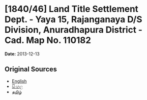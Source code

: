 # [1840/46] Land Title Settlement Dept. - Yaya 15, Rajanganaya D/S Division, Anuradhapura District - Cad. Map No. 110182

**Date:** 2013-12-13

## Original Sources

- [English](https://documents.gov.lk/view/extra-gazettes/2013/12/1840-46_E.pdf)
- [සිංහල](https://documents.gov.lk/view/extra-gazettes/2013/12/1840-46_S.pdf)
- [தமிழ்](https://documents.gov.lk/view/extra-gazettes/2013/12/1840-46_T.pdf)
